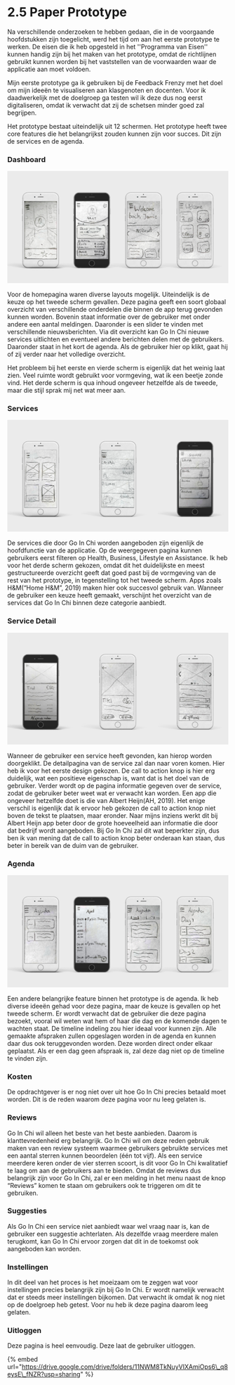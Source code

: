# 2.5 Paper Prototype

Na verschillende onderzoeken te hebben gedaan, die in de voorgaande hoofdstukken zijn toegelicht, werd het tijd om aan het eerste prototype te werken. De eisen die ik heb opgesteld in het ''Programma van Eisen'' kunnen handig zijn bij het maken van het prototype, omdat de richtlijnen gebruikt kunnen worden bij het vaststellen van de voorwaarden waar de applicatie aan moet voldoen. 

Mijn eerste prototype ga ik gebruiken bij de Feedback Frenzy met het doel om mijn ideeën te visualiseren aan klasgenoten en docenten. Voor ik daadwerkelijk met de doelgroep ga testen wil ik deze dus nog eerst digitaliseren, omdat ik verwacht dat zij de schetsen minder goed zal begrijpen.

Het prototype bestaat uiteindelijk uit 12 schermen. Het prototype heeft twee core features die het belangrijkst zouden kunnen zijn voor succes. Dit zijn de services en de agenda.



### **Dashboard**

![](../.gitbook/assets/dashboard.jpg)

Voor de homepagina waren diverse layouts mogelijk. Uiteindelijk is de keuze op het tweede scherm gevallen. Deze pagina geeft een soort globaal overzicht van verschillende onderdelen die binnen de app terug gevonden kunnen worden. Bovenin staat informatie over de gebruiker met onder andere een aantal meldingen. Daaronder is een slider te vinden met verschillende nieuwsberichten. Via dit overzicht kan Go In Chi nieuwe services uitlichten en eventueel andere berichten delen met de gebruikers. Daaronder staat in het kort de agenda. Als de gebruiker hier op klikt, gaat hij of zij verder naar het volledige overzicht. 

Het probleem bij het eerste en vierde scherm is eigenlijk dat het weinig laat zien. Veel ruimte wordt gebruikt voor vormgeving, wat ik een beetje zonde vind. Het derde scherm is qua inhoud ongeveer hetzelfde als de tweede, maar die stijl sprak mij net wat meer aan.



### Services

![](../.gitbook/assets/service.jpg)

De services die door Go In Chi worden aangeboden zijn eigenlijk de hoofdfunctie van de applicatie. Op de weergegeven pagina kunnen gebruikers eerst filteren op Health, Business, Lifestyle en Assistance. Ik heb voor het derde scherm gekozen, omdat dit het duidelijkste en meest gestructureerde overzicht geeft dat goed past bij de vormgeving van de rest van het prototype, in tegenstelling tot het tweede scherm. Apps zoals H&M\(“Home H&M”, 2019\) maken hier ook succesvol gebruik van. Wanneer de gebruiker een keuze heeft gemaakt, verschijnt het overzicht van de services dat Go In Chi binnen deze categorie aanbiedt. 



### Service Detail

![](../.gitbook/assets/detail.jpg)

Wanneer de gebruiker een service heeft gevonden, kan hierop worden doorgeklikt. De detailpagina van de service zal dan naar voren komen. Hier heb ik voor het eerste design gekozen. De call to action knop is hier erg duidelijk, wat een positieve eigenschap is, want dat is het doel van de gebruiker. Verder wordt op de pagina informatie gegeven over de service, zodat de gebruiker beter weet wat er verwacht kan worden. Een app die ongeveer hetzelfde doet is die van Albert Heijn\(AH, 2019\). Het enige verschil is eigenlijk dat ik ervoor heb gekozen de call to action knop niet boven de tekst te plaatsen, maar eronder. Naar mijns inziens werkt dit bij Albert Heijn app beter door de grote hoeveelheid aan informatie die door dat bedrijf wordt aangeboden. Bij Go In Chi zal dit wat beperkter zijn, dus ben ik van mening dat de call to action knop beter onderaan kan staan, dus beter in bereik van de duim van de gebruiker.



### Agenda

![](../.gitbook/assets/agenda.jpg)

Een andere belangrijke feature binnen het prototype is de agenda. Ik heb diverse ideeën gehad voor deze pagina, maar de keuze is gevallen op het tweede scherm. Er wordt verwacht dat de gebruiker die deze pagina bezoekt, vooral wil weten wat hem of haar die dag en de komende dagen te wachten staat. De timeline indeling zou hier ideaal voor kunnen zijn. Alle gemaakte afspraken zullen opgeslagen worden in de agenda en kunnen daar dus ook teruggevonden worden. Deze worden direct onder elkaar geplaatst. Als er een dag geen afspraak is, zal deze dag niet op de timeline te vinden zijn.



### **Kosten**

De opdrachtgever is er nog niet over uit hoe Go In Chi precies betaald moet worden. Dit is de reden waarom deze pagina voor nu leeg gelaten is.



### **Reviews**

Go In Chi wil alleen het beste van het beste aanbieden. Daarom is klanttevredenheid erg belangrijk. Go In Chi wil om deze reden gebruik maken van een review systeem waarmee gebruikers gebruikte services met een aantal sterren kunnen beoordelen \(één tot vijf\). Als een service meerdere keren onder de vier sterren scoort, is dit voor Go In Chi kwalitatief te laag om aan de gebruikers aan te bieden. Omdat de reviews dus belangrijk zijn voor Go In Chi, zal er een melding in het menu naast de knop “Reviews” komen te staan om gebruikers ook te triggeren om dit te gebruiken.



### **Suggesties**

Als Go In Chi een service niet aanbiedt waar wel vraag naar is, kan de gebruiker een suggestie achterlaten. Als dezelfde vraag meerdere malen terugkomt, kan Go In Chi ervoor zorgen dat dit in de toekomst ook aangeboden kan worden.



### **Instellingen**

In dit deel van het proces is het moeizaam om te zeggen wat voor instellingen precies belangrijk zijn bij Go In Chi. Er wordt namelijk verwacht dat er steeds meer instellingen bijkomen. Dat verwacht ik omdat ik nog niet op de doelgroep heb getest. Voor nu heb ik deze pagina daarom leeg gelaten.



### Uitloggen

Deze pagina is heel eenvoudig. Deze laat de gebruiker uitloggen.



{% embed url="https://drive.google.com/drive/folders/11NWM8TkNuyVIXAmiOps6\_q8eysE\_fNZR?usp=sharing" %}





